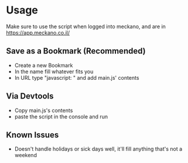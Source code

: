 # Usage

Make sure to use the script when logged into meckano, and are in https://app.meckano.co.il/

## Save as a Bookmark (Recommended)
 - Create a new Bookmark
 - In the name fill whatever fits you
 - In URL type "javascript: " and add main.js' contents
## Via Devtools
 - Copy main.js's contents
 - paste the script in the console and run


## Known Issues
- Doesn't handle holidays or sick days well, it'll fill anything that's not a weekend